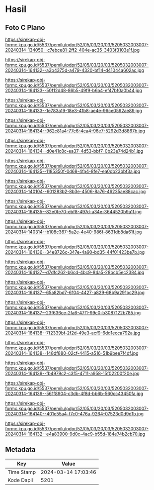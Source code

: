 # Hasil

## Foto C Plano

https://sirekap-obj-formc.kpu.go.id/5537/pemilu/pdpr/52/05/03/20/03/5205032003007-20240314-134050--c7ebce81-2ff2-404e-ac35-3403f3103e1f.jpg

https://sirekap-obj-formc.kpu.go.id/5537/pemilu/pdpr/52/05/03/20/03/5205032003007-20240314-164132--a3b4375d-a479-4320-bf14-d41044a602ac.jpg

https://sirekap-obj-formc.kpu.go.id/5537/pemilu/pdpr/52/05/03/20/03/5205032003007-20240314-164133--50f12d48-86b5-49f9-b6a4-ef47bf0a0b44.jpg

https://sirekap-obj-formc.kpu.go.id/5537/pemilu/pdpr/52/05/03/20/03/5205032003007-20240314-164133--1e783a19-18e3-41b8-ae4e-96ce0592ae89.jpg

https://sirekap-obj-formc.kpu.go.id/5537/pemilu/pdpr/52/05/03/20/03/5205032003007-20240314-164134--962c81a4-77c6-4ca4-96e7-5292d3d8867b.jpg

https://sirekap-obj-formc.kpu.go.id/5537/pemilu/pdpr/52/05/03/20/03/5205032003007-20240314-164134--d0e41c8c-ea37-4d53-bbf7-0b23e74d24b1.jpg

https://sirekap-obj-formc.kpu.go.id/5537/pemilu/pdpr/52/05/03/20/03/5205032003007-20240314-164135--1185350f-0d68-4fa4-8fe7-ea0db23bbf3a.jpg

https://sirekap-obj-formc.kpu.go.id/5537/pemilu/pdpr/52/05/03/20/03/5205032003007-20240314-140104--601283b2-8b3e-4506-8a76-46235ae88cac.jpg

https://sirekap-obj-formc.kpu.go.id/5537/pemilu/pdpr/52/05/03/20/03/5205032003007-20240314-164135--82e0fe70-ebf8-497d-a34e-3644520b9a1f.jpg

https://sirekap-obj-formc.kpu.go.id/5537/pemilu/pdpr/52/05/03/20/03/5205032003007-20240314-140314--b108c367-5a2e-4e40-986f-8631db8da61f.jpg

https://sirekap-obj-formc.kpu.go.id/5537/pemilu/pdpr/52/05/03/20/03/5205032003007-20240314-164136--34e8726c-347e-4a90-bd35-44f01423be7b.jpg

https://sirekap-obj-formc.kpu.go.id/5537/pemilu/pdpr/52/05/03/20/03/5205032003007-20240314-164137--d7dfc262-b6cd-4bc9-84a5-28bcb5ec2384.jpg

https://sirekap-obj-formc.kpu.go.id/5537/pemilu/pdpr/52/05/03/20/03/5205032003007-20240314-164137--65a82bd7-6104-4427-a829-68b9a291bc29.jpg

https://sirekap-obj-formc.kpu.go.id/5537/pemilu/pdpr/52/05/03/20/03/5205032003007-20240314-164137--23f636ce-2fa6-47f1-99c0-b3087122b785.jpg

https://sirekap-obj-formc.kpu.go.id/5537/pemilu/pdpr/52/05/03/20/03/5205032003007-20240314-164138--7f2339bf-2f2d-49e3-acf9-6dd1ecca792a.jpg

https://sirekap-obj-formc.kpu.go.id/5537/pemilu/pdpr/52/05/03/20/03/5205032003007-20240314-164138--148df880-02cf-4415-a516-51b9bee7f4df.jpg

https://sirekap-obj-formc.kpu.go.id/5537/pemilu/pdpr/52/05/03/20/03/5205032003007-20240314-164139--fb4979c2-c3f5-4711-a958-15f02200f20e.jpg

https://sirekap-obj-formc.kpu.go.id/5537/pemilu/pdpr/52/05/03/20/03/5205032003007-20240314-164139--561f8904-c3db-4f8d-bb6b-560cc43450fa.jpg

https://sirekap-obj-formc.kpu.go.id/5537/pemilu/pdpr/52/05/03/20/03/5205032003007-20240314-164140--401e55a4-f7c0-476a-9264-07523d0d9d1b.jpg

https://sirekap-obj-formc.kpu.go.id/5537/pemilu/pdpr/52/05/03/20/03/5205032003007-20240314-164132--e4a83900-9d0c-4ac9-b55d-184e74b2cb70.jpg


## Metadata

| Key        | Value               |
| ---------- | ------------------- |
| Time Stamp | 2024-03-14 17:03:46 |
| Kode Dapil | 5201                |



